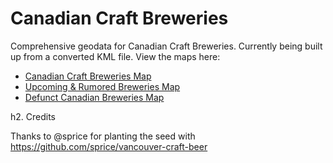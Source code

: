 Canadian Craft Breweries
========================

Comprehensive geodata for Canadian Craft Breweries. Currently being built up from a converted KML file. View the maps here:

* [Canadian Craft Breweries Map](https://github.com/mezzoblue/canadian-craft-breweries/blob/master/canadian-craft-breweries.geojson)
* [Upcoming & Rumored Breweries Map](https://github.com/mezzoblue/canadian-craft-breweries/blob/master/upcoming-rumoured.geojson)
* [Defunct Canadian Breweries Map](https://github.com/mezzoblue/canadian-craft-breweries/blob/master/defunct.geojson)

h2. Credits

Thanks to @sprice for planting the seed with https://github.com/sprice/vancouver-craft-beer

